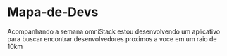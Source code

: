 # Mapa-de-Devs
Acompanhando a semana omniStack estou desenvolvendo um aplicativo para buscar encontrar desenvolvedores proximos a voce em um raio de 10km
